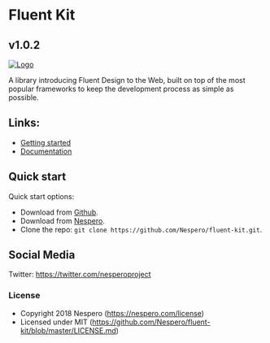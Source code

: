 # Fluent Kit
## v1.0.2

[![Logo](https://nespero.com/wp-content/themes/prd/assets/img/social/facebook.jpg)](https://nespero.com/)

A library introducing Fluent Design to the Web, built on top of the most popular frameworks to keep the development process as simple as possible.

## Links:

+ [Getting started](https://nespero.com/fluent/jquery/)
+ [Documentation](https://nespero.com/fluent/jquery/docs/)

## Quick start

Quick start options:

- Download from [Github](https://github.com/Nespero/fluent-kit.git).
- Download from [Nespero](https://nespero.com/fluent/jquery/).
- Clone the repo: `git clone https://github.com/Nespero/fluent-kit.git`.

## Social Media

Twitter: <https://twitter.com/nesperoproject>

### License

- Copyright 2018 Nespero (https://nespero.com/license)
- Licensed under MIT (https://github.com/Nespero/fluent-kit/blob/master/LICENSE.md)
